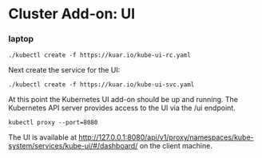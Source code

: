 # Cluster Add-on: UI

### laptop

```
./kubectl create -f https://kuar.io/kube-ui-rc.yaml
```

Next create the service for the UI:

```
./kubectl create -f https://kuar.io/kube-ui-svc.yaml
```

At this point the Kubernetes UI add-on should be up and running. The Kubernetes API server provides access to the UI via the /ui endpoint.

```
kubectl proxy --port=8080
```

The UI is available at http://127.0.0.1:8080/api/v1/proxy/namespaces/kube-system/services/kube-ui/#/dashboard/ on the client machine.
